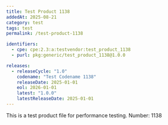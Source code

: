 ```yaml
---
title: Test Product 1138
addedAt: 2025-08-21
category: test
tags: test
permalink: /test-product-1138

identifiers:
  - cpe: cpe:2.3:a:testvendor:test_product_1138
  - purl: pkg:generic/test_product_1138@1.0.0

releases:
  - releaseCycle: "1.0"
    codename: "Test Codename 1138"
    releaseDate: 2025-01-01
    eol: 2026-01-01
    latest: "1.0.0"
    latestReleaseDate: 2025-01-01
---
```


This is a test product file for performance testing. Number: 1138
